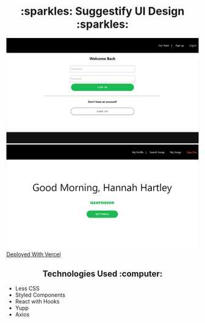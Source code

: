<h1 align="center"> :sparkles: Suggestify UI Design :sparkles: </h1>
           
<img src="./suggestify_ss_1.png" />
<img src="suggestify_ss_2.png" />
<a align="center" href="https://suggestify-ui-design.vercel.app/">Deployed With Vercel</a>

<h2 align="center"> Technologies Used :computer: </h1>
<ul>
<li> Less CSS </li>
<li> Styled Components </li>
<li> React with Hooks </li>
<li> Yupp </li>
<li> Axios </li>
</ul>
